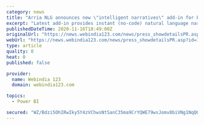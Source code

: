 ```yaml
---
category: news
title: "Arria NLG announces new \"intelligent narratives\" add-in for Power BI dashboards - now available on Microsoft AppSource"
excerpt: "Latest add-in provides instant (no-code) natural language narratives to quickly identify, understand, communicate and action key insights based on all of the dashboard's visuals and underlying data."
publishedDateTime: 2020-11-16T18:49:00Z
originalUrl: "https://news.webindia123.com/news/press_showdetailsPR.asp?id=1169153&cat=PR News Wire"
webUrl: "https://news.webindia123.com/news/press_showdetailsPR.asp?id=1169153&cat=PR News Wire"
type: article
quality: 0
heat: 0
published: false

provider:
  name: Webindia 123
  domain: webindia123.com

topics:
  - Power BI

secured: "WZ/Bdzi5OhIRwIky5Y4zVChwsNtSanC35ma9CrYQWE79wsJomv8biVNg1NqQOLzyvG4lAFfkE/oegHrUNSB9axLXcHKb5seq0JLYni6WlEDKfuGKpKZdmC2qtTmyIoZZVEow5Gp/73gMclhJSW+B0dVSvP4emGCcbe34bINnGZV4+H1e6vtZElLaWH1TWieo7tdJiSF/qZqoKfCnJH4M64TWZtHwiv3h/bk0El2BCagqflDlms/GocR6FbmbCsEHhT0Lr7K6yNDecEMXIG3KeOU9qXsm+wNglpN7+e5lPW+nngz9LOu6OdHqV3ZRLkVZLkj02X72rkiCDhwrb0HyxXLkBbBK+j3IEG9v/wxuF3c=;71rze8abtstmTscSrTqYiw=="
---
```


